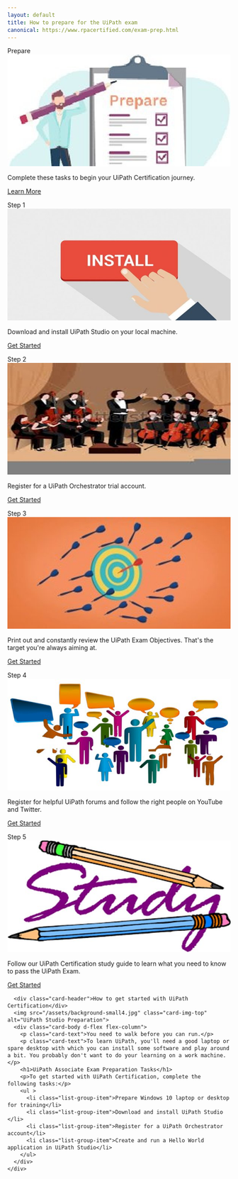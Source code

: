 ```yaml
---
layout: default
title: How to prepare for the UiPath exam
canonical: https://www.rpacertified.com/exam-prep.html
---
```

<div class="row">
  <div class=" col-6 col-xs-6 col-sm-6 col-md-4 col-lg-4 col-xl-4 mb-2  d-flex align-items-stretch">
    <div class="card" >
      <div class="card-header">Prepare</div>
      <img src="/assets/prepare.jpg" class="card-img-top" alt="uipath certification">
      <div class="card-body d-flex flex-column">
        <p class="card-text">Complete these tasks to begin your UiPath Certification journey.</p>
        <p class="text-center mt-auto"><a href="https://www.rpacertified.com/study-guide-uipath.html#prepare" class="text-center  btn btn-outline-primary btn-sm">Learn More</a></p>
      </div>
    </div>
  </div>
  <div class=" col-6 col-xs-6 col-sm-6 col-md-4 col-lg-4 col-xl-4 mb-2  d-flex align-items-stretch">
    <div class="card" >
      <div class="card-header">Step 1</div>
      <img src="/assets/install.jpg" class="card-img-top" alt="uipath certification">
      <div class="card-body d-flex flex-column">
        <p class="card-text">Download and install UiPath Studio on your local machine.</p>
        <p class="text-center mt-auto"><a href="https://www.rpacertified.com/study-guide-uipath.html#studio" class="text-center btn btn-outline-primary btn-sm">Get Started</a></p>
      </div>
    </div>
  </div>
  <div class=" col-6 col-xs-6 col-sm-6 col-md-4 col-lg-4 col-xl-4 mb-2  d-flex align-items-stretch">
    <div class="card" >
      <div class="card-header">Step 2</div>
      <img src="/assets/orchestra.jpg" class="card-img-top" alt="uipath certification">
      <div class="card-body d-flex flex-column">
        <p class="card-text">Register for a UiPath Orchestrator trial account.</p>
        <p class="text-center mt-auto"><a href="https://www.rpacertified.com/study-guide-uipath.html#uipath-orchestrator" class="text-center btn btn-outline-primary btn-sm">Get Started</a></p>
      </div>
    </div>
  </div>
  <div class=" col-6 col-xs-6 col-sm-6 col-md-4 col-lg-4 col-xl-4 mb-2  d-flex align-items-stretch">
    <div class="card" >
      <div class="card-header">Step 3</div>
      <img src="/assets/practice.jpg" class="card-img-top" alt="uipath certification">
      <div class="card-body d-flex flex-column">
        <p class="card-text">Print out and constantly review the UiPath Exam Objectives. That's the target you're always aiming at. </p>
        <p class="text-center mt-auto"><a href="https://www.rpacertified.com/associate-objectives.html" class="text-center btn btn-outline-primary btn-sm">Get Started</a></p>
      </div>
    </div>
  </div>
  
  
  <div class=" col-6 col-xs-6 col-sm-6 col-md-4 col-lg-4 col-xl-4 mb-2  d-flex align-items-stretch">
    <div class="card" >
      <div class="card-header">Step 4</div>
      <img src="/assets/forum.jpg" class="card-img-top" alt="uipath certification">
      <div class="card-body d-flex flex-column">
        <p class="card-text">Register for helpful UiPath forums and follow the right people on YouTube and Twitter.</p>
        <p class="text-center mt-auto"><a href="https://www.rpacertified.com/youtube-linkedin-twitter.html" class="text-center btn btn-outline-primary btn-sm">Get Started</a></p>
      </div>
    </div>
  </div>
  
  
  <div class=" col-6 col-xs-6 col-sm-6 col-md-4 col-lg-4 col-xl-4 mb-2  d-flex align-items-stretch">
    <div class="card" >
      <div class="card-header">Step 5</div>
      <img src="/assets/study-guide.jpg" class="card-img-top" alt="uipath certification">
      <div class="card-body d-flex flex-column">
        <p class="card-text">Follow our UiPath Certification study guide to learn what you need to know to pass the UiPath Exam.</p>
        <p class="text-center mt-auto"><a href="https://www.rpacertified.com/study-guide-uipath.html" class="text-center btn btn-outline-primary btn-sm">Get Started</a></p>
      </div>
    </div>
  </div>
  
  <a name="uipath-cert-prep"/>
  <div class=" col-12   d-flex align-items-stretch">
    <div class="card" >
      
      <div class="card-header">How to get started with UiPath Certification</div>
      <img src="/assets/background-small4.jpg" class="card-img-top" alt="UiPath Studio Preparation">
      <div class="card-body d-flex flex-column">
        <p class="card-text">You need to walk before you can run.</p>
        <p class="card-text">To learn UiPath, you'll need a good laptop or spare desktop with which you can install some software and play around a bit. You probably don't want to do your learning on a work machine.</p>
        <h1>UiPath Associate Exam Preparation Tasks</h1>
        <p>To get started with UiPath Certification, complete the following tasks:</p>
        <ul >
          <li class="list-group-item">Prepare Windows 10 laptop or desktop for training</li>
          <li class="list-group-item">Download and install UiPath Studio </li>
          <li class="list-group-item">Register for a UiPath Orchestrator account</li>
          <li class="list-group-item">Create and run a Hello World application in UiPath Studio</li>
        </ul>
      </div>
    </div>
  </div>
</div>
